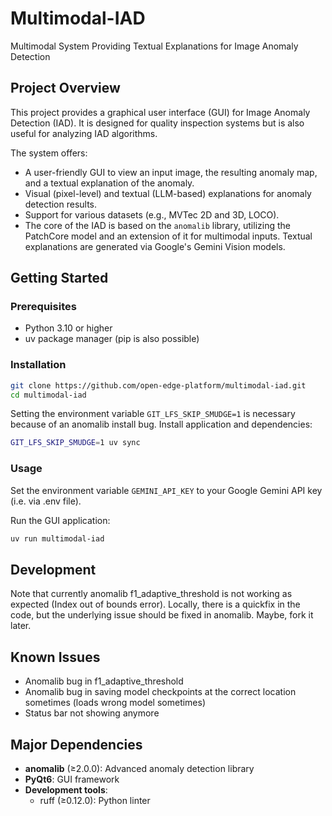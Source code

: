 # Multimodal-IAD

Multimodal System Providing Textual Explanations for Image Anomaly Detection


## Project Overview

This project provides a graphical user interface (GUI) for Image Anomaly Detection (IAD). It is designed for quality inspection systems but is also useful for analyzing IAD algorithms.

The system offers:
- A user-friendly GUI to view an input image, the resulting anomaly map, and a textual explanation of the anomaly.
- Visual (pixel-level) and textual (LLM-based) explanations for anomaly detection results.
- Support for various datasets (e.g., MVTec 2D and 3D, LOCO).
- The core of the IAD is based on the `anomalib` library, utilizing the PatchCore model and an extension of it for multimodal inputs. Textual explanations are generated via Google's Gemini Vision models.


## Getting Started

### Prerequisites

- Python 3.10 or higher
- uv package manager (pip is also possible)

### Installation
```bash
git clone https://github.com/open-edge-platform/multimodal-iad.git
cd multimodal-iad
```

Setting the environment variable `GIT_LFS_SKIP_SMUDGE=1` is necessary because of an anomalib install bug.
Install application and dependencies:
```bash
GIT_LFS_SKIP_SMUDGE=1 uv sync
```

### Usage
Set the environment variable `GEMINI_API_KEY` to your Google Gemini API key (i.e. via .env file).

Run the GUI application:
```bash
uv run multimodal-iad
```

## Development
Note that currently anomalib f1_adaptive_threshold is not working as expected (Index out of bounds error).
Locally, there is a quickfix in the code, but the underlying issue should be fixed in anomalib.
Maybe, fork it later.


## Known Issues
- Anomalib bug in f1_adaptive_threshold
- Anomalib bug in saving model checkpoints at the correct location sometimes (loads wrong model sometimes)
- Status bar not showing anymore


## Major Dependencies

- **anomalib** (≥2.0.0): Advanced anomaly detection library
- **PyQt6**: GUI framework
- **Development tools**:
  - ruff (≥0.12.0): Python linter
